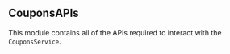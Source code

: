 ## CouponsAPIs

This module contains all of the APIs required to interact with the `CouponsService`.
